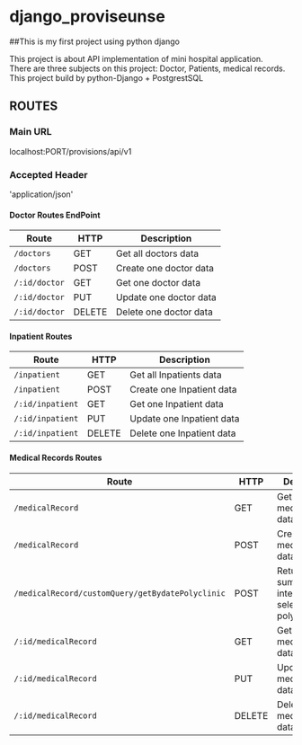 # django_proviseunse
##This is my first project using python django

This project is about API implementation of mini hospital application.  
There are three subjects on this project: Doctor, Patients, medical records.  
This project build by python-Django + PostgrestSQL

## ROUTES

### Main URL
localhost:PORT/provisions/api/v1

### Accepted Header
'application/json'

#### Doctor Routes EndPoint

| Route                             |  HTTP  | Description |
| --------------------------------- | ------ | --------------|
| `/doctors`      | GET    | Get all doctors data
| `/doctors`      | POST   | Create one doctor data
| `/:id/doctor`  | GET    | Get one doctor data
| `/:id/doctor`  | PUT    | Update one doctor data
| `/:id/doctor`  | DELETE | Delete one doctor data


#### Inpatient Routes

| Route                                |  HTTP  | Description |
| ------------------------------------ | ------ | --------------|
| `/inpatient`      | GET    | Get all Inpatients data
| `/inpatient`      | POST   | Create one Inpatient data
| `/:id/inpatient`  | GET    | Get one Inpatient data
| `/:id/inpatient`  | PUT    | Update one Inpatient data
| `/:id/inpatient`  | DELETE | Delete one Inpatient data


#### Medical Records Routes

| Route                                                    |  HTTP  | Description |
| -------------------------------------------------------- | ------ | --------------|
| `/medicalRecord`                       | GET    | Get all medicalRecord data
| `/medicalRecord`                       | POST   | Create one medicalRecord data
| `/medicalRecord/customQuery/getBydatePolyclinic`      | POST   | Return consult sum by date interval and/or selected polyclinic
| `/:id/medicalRecord`                   | GET    | Get one medicalRecord data
| `/:id/medicalRecord`                   | PUT    | Update one medicalRecord data
| `/:id/medicalRecord`                   | DELETE | Delete one medicalRecord data
